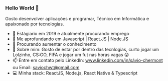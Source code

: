 ### Hello World 👋

Gosto desenvolver aplicações e programar,
Técnico em Informática e apaixonado por tecnologias.


- 🔭 Estágiario em 2019 e atualmente procurando emprego
- 🌱 Me aprofundando em Javascript | React.JS | Node.JS
- 🤔 Procurando aumentar o conhecimento
- 💬 Sobre mim: Gosto de estar por dentro das tecnlogias, 
     curto jogar um Lolzinho, CS:GO, FIFA e jogar um fut nas horas vagas 😜
- 📫 Entre em contato pelo Linkedln: www.linkedin.com/in/sávio-chermont ou Email: saviochwt@gmail.com
- 💻 Minha stack: ReactJS, Node.js, React Native & Typescript
